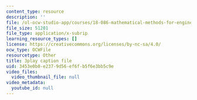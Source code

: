 ```yaml
---
content_type: resource
description: ''
file: /ol-ocw-studio-app/courses/18-086-mathematical-methods-for-engineers-ii-spring-2006/3453e0b0e2379d56ef6fb5f6e3bb5c9e_NEsObJTwDXI.srt
file_size: 51201
file_type: application/x-subrip
learning_resource_types: []
license: https://creativecommons.org/licenses/by-nc-sa/4.0/
ocw_type: OCWFile
resourcetype: Other
title: 3play caption file
uid: 3453e0b0-e237-9d56-ef6f-b5f6e3bb5c9e
video_files:
  video_thumbnail_file: null
video_metadata:
  youtube_id: null
---
```

